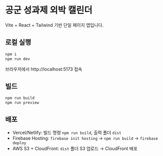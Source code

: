 # 공군 성과제 외박 캘린더

Vite + React + Tailwind 기반 단일 페이지 앱입니다.

## 로컬 실행
```bash
npm i
npm run dev
```
브라우저에서 http://localhost:5173 접속

## 빌드
```bash
npm run build
npm run preview
```

## 배포
- Vercel/Netlify: 빌드 명령 `npm run build`, 출력 폴더 `dist`
- Firebase Hosting: `firebase init hosting` → `npm run build` → `firebase deploy`
- AWS S3 + CloudFront: `dist` 폴더 S3 업로드 → CloudFront 배포
